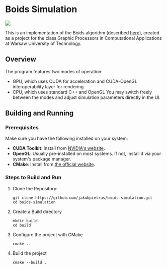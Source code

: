 # Boids Simulation

<img src="https://github.com/user-attachments/assets/0aefaf92-051a-4104-964a-c1cfcf4b589c"/>

This is an implementation of the Boids algorithm (described [here](https://www.red3d.com/cwr/boids/)), created as a project for the class Graphic Processors in Computational Applications at Warsaw University of Technology. 

## Overview
The program features two modes of operation:
- GPU, which uses CUDA for acceleration and CUDA-OpenGL interoperability layer for rendering
- CPU, which uses standard C++ and OpenGL
You may switch freely between the modes and adjust simulation parameters directly in the UI.

## Building and Running

### Prerequisites
Make sure you have the following installed on your system:
- **CUDA Toolkit**: Install from [NVIDIA's website](https://developer.nvidia.com/cuda-toolkit).
- **OpenGL**: Usually pre-installed on most systems. If not, install it via your system's package manager.
- **CMake**: Install from [the official website](https://cmake.org/).

### Steps to Build and Run

1. Clone the Repository:
   ```
   git clone https://github.com/jakubpietras/boids-simulation.git
   cd boids-simulation
   ```
2. Create a Build directory
   ```
   mkdir build
   cd build
   ```
3. Configure the project with CMake
   ```
   cmake ..
   ```
4. Build the project
   ```
   cmake --build .
   ```
